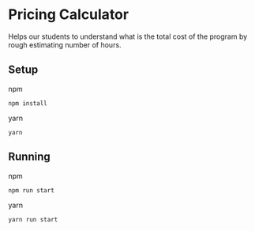 # Pricing Calculator
Helps our students to understand what is the total cost of the program by rough estimating number of hours.

## Setup
npm
```
npm install
```
yarn
```
yarn
```

## Running
npm 
```
npm run start
```
yarn
```
yarn run start
```
